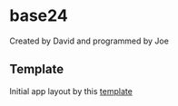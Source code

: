 # base24

Created by David and programmed by Joe

## Template

Initial app layout by this [template](https://github.com/AnthonyBloomer/python-cli-template)
